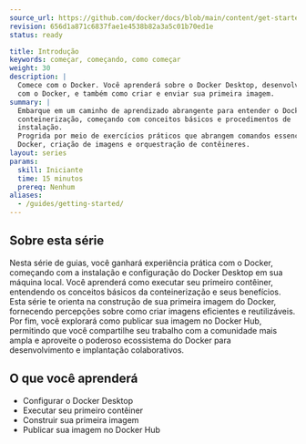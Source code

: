 ```yaml
---
source_url: https://github.com/docker/docs/blob/main/content/get-started/introduction/_index.md
revision: 656d1a871c6837fae1e4538b82a3a5c01b70ed1e
status: ready

title: Introdução
keywords: começar, começando, como começar
weight: 30
description: |
  Comece com o Docker. Você aprenderá sobre o Docker Desktop, desenvolvimento
  com o Docker, e também como criar e enviar sua primeira imagem.
summary: |
  Embarque em um caminho de aprendizado abrangente para entender o Docker e a
  conteinerização, começando com conceitos básicos e procedimentos de
  instalação.
  Progrida por meio de exercícios práticos que abrangem comandos essenciais do
  Docker, criação de imagens e orquestração de contêineres.
layout: series
params:
  skill: Iniciante
  time: 15 minutos
  prereq: Nenhum
aliases:
  - /guides/getting-started/
---
```


## Sobre esta série

Nesta série de guias, você ganhará experiência prática com o Docker, começando
com a instalação e configuração do Docker Desktop em sua máquina local.
Você aprenderá como executar seu primeiro contêiner, entendendo os conceitos
básicos da conteinerização e seus benefícios.
Esta série te orienta na construção de sua primeira imagem do Docker, fornecendo
percepções sobre como criar imagens eficientes e reutilizáveis.
Por fim, você explorará como publicar sua imagem no Docker Hub, permitindo que
você compartilhe seu trabalho com a comunidade mais ampla e aproveite o poderoso
ecossistema do Docker para desenvolvimento e implantação colaborativos.

## O que você aprenderá

* Configurar o Docker Desktop
* Executar seu primeiro contêiner
* Construir sua primeira imagem
* Publicar sua imagem no Docker Hub
